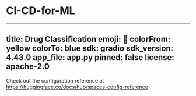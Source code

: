 # CI-CD-for-ML
---
title: Drug Classification
emoji: 🐠
colorFrom: yellow
colorTo: blue
sdk: gradio
sdk_version: 4.43.0
app_file: app.py
pinned: false
license: apache-2.0
---

Check out the configuration reference at https://huggingface.co/docs/hub/spaces-config-reference